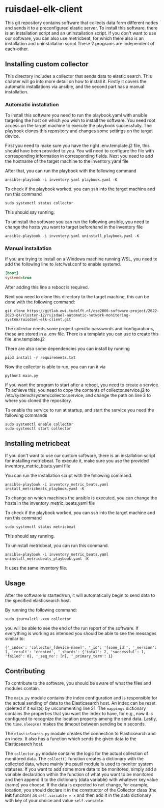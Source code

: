 # ruisdael-elk-client

This git repository contains software that collects data form different nodes and sends it to a preconfigured elastic server.
To install this software, there is an installation script and an uninstallation script. 
If you don't want to use our software, you can also use metricbeat, for which there also is an installation and uninstallation script
These 2 programs are independent of each-other.

## Installing custom collector

This directory includes a collector that sends data to elastic search. This chapter will go into more detail on how to install it.
Firstly it covers the automatic installations via ansible, and the second part has a manual installation.

### Automatic installation

To install this software you need to run the playbook.yaml with ansible targeting the host on which you wish to install the software.
You need root access on the target machine to execute the playbook successfully. 
The playbook clones this repository and changes some settings on the target device. 

First you need to make sure you have the right .env.template.j2 file, this should have been provided to you.
You will need to configure the file with corresponding information in corresponding fields.
Next you need to add the hostname of the target machine to the inventory.yaml file

After that, you can run the playbook with the following command
```shell
ansible-playbook -i inventory.yaml playbook.yaml -K
```
To check if the playbook worked, you can ssh into the target machine and run this command
```shell
sudo systemctl status collector
```
This should say running.

To uninstall the software you can run the following ansible, you need to change the hosts you want to target beforehand in the inventory file
```shell
ansible-playbook -i inventory.yaml uninstall_playbook.yaml -K
```

### Manual installation

If you are trying to install on a Windows machine running WSL, you need to add the following line to /etc/wsl.conf to enable systemd.
```ini
[boot]
systemd=true
```
After adding this line a reboot is required. 

Next you need to clone this directory to the target machine, this can be done with the following command:
```shell
git clone https://gitlab.ewi.tudelft.nl/cse2000-software-project/2022-2023-q4/cluster-12/ruisdael-automatic-network-monitoring-system/ruisdael-elk-client.git
```

The collector needs some project specific passwords and configurations, these are stored in a .env file. There is a template you can use to create this file .env.template.j2

There are also some dependencies you can install by running 
```shell
pip3 install -r requirements.txt
```

Now the collector is able to run, you can run it via 
```shell
python3 main.py
```

If you want the program to start after a reboot, you need to create a service.
To achieve this, you need to copy the contents of collector.service.j2 to /etc/systemd/system/collector.service, and change the path on line 3 to where you cloned the repository.

To enable ths service to run at startup, and start the service you need the following commands
```shell
sudo systemctl enable collector
sudo systemctl start collector
```

## Installing metricbeat

If you don't want to use our custom software, there is an installation script for installing metricbeat. To execute it, make sure you use the provided inventory_metric_beats.yaml file

You can run the installation script with the following command.
```shell
ansible-playbook -i inventory_metric_beats.yaml install_metricbeats_playbook.yaml -K
```
To change on which machines the ansible is executed, you can change the hosts in the inventory_metric_beats.yaml file

To check if the playbook worked, you can ssh into the target machine and run this command
```shell
sudo systemctl status metricbeat
```
This should say running.

To uninstall metricbeat, you can run this command.
```shell
ansible-playbook -i inventory_metric_beats.yaml uninstall_metricbeats_playbook.yaml -K
```
It uses the same inventory file.

## Usage

After the software is started/run, it will automatically begin to send data to the specified elasticsearch host.

By running the following command:

```shell
sudo journalctl -xeu collector
```

you will be able to see the end of the run report of the software.
If everything is working as intended you should be able to see the messages similar to:
```
{'_index': 'collector_[device-name]', '_id': '[some_id]', '_version': 1, 'result': 'created', '_shards': {'total': 2, 'successful': 1, 'failed': 0}, '_seq_no': [n], '_primary_term': 1}
```

## Contributing

To contribute to the software, you should be aware of what the files and modules contain.

The `main.py` module contains the index configuration and is responsible for the actual sending of data to the
Elasticsearch host. An index can be reset (deleted if it exists) by uncommenting line 21. The `mappings` dictionary contains
the properties that you want the index to have, for e.g., now it is configured to recognize the location property
among the send data. Lastly, the `time.sleep(n)` makes the timeout between sending be n seconds.

The `elasticSearch.py` module creates the connection to Elasticsearch and an index. It also has a 
function which sends the given data to the Elasticsearch host.

The `collector.py` module contains the logic for the actual collection of monitored data. 
The `collect()` function creates a dictionary with the collected data, where mainly the [psutil
module](https://psutil.readthedocs.io/en/latest/) is used to monitor system statuses. If you 
want to add some more data to be monitored, simply add a variable declaration within the function
of what you want to be monitored and then append it to the dictionary (data variable) with whatever
key value (name) you choose. If the data is expected to not change, for example, location, you should
declare it in the constructor of the Collector class (the __init__ funciton) as `self.variable = x` and
then add it in the data dictionary with key of your choice and value `self.variable`.
